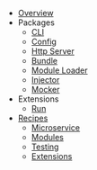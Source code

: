 * [Overview](/)
* Packages
  * [CLI](/packages/cli/)
  * [Config](/packages/config/)
  * [Http Server](/packages/httpServer/)
  * [Bundle](/packages/bundle/)
  * [Module Loader](/packages/moduleLoader/)
  * [Injector](/packages/injector/)
  * [Mocker](/packages/mocker/)
* Extensions
  * [Run](/packages/run/)
* [Recipes](/recipes/)
  * [Microservice](/recipes/microservice/)
  * [Modules](/recipes/modules/)
  * [Testing](/recipes/testing/)
  * [Extensions](/recipes/extensions/)
